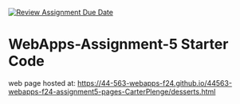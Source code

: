 [![Review Assignment Due Date](https://classroom.github.com/assets/deadline-readme-button-22041afd0340ce965d47ae6ef1cefeee28c7c493a6346c4f15d667ab976d596c.svg)](https://classroom.github.com/a/Fgj5xuSQ)
# WebApps-Assignment-5 Starter Code
web page hosted at: https://44-563-webapps-f24.github.io/44563-webapps-f24-assignment5-pages-CarterPlenge/desserts.html
